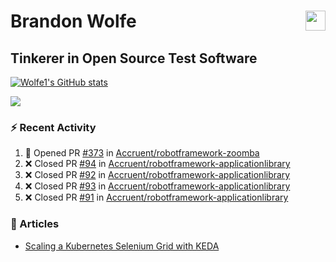Brandon Wolfe <a href="https://www.linkedin.com/in/brandon-wolfe1" target="_blank" rel="noreferrer"><img src="https://raw.githubusercontent.com/danielcranney/readme-generator/main/public/icons/socials/linkedin.svg" width="32" height="32" align="right"/></a>
==============================
Tinkerer in Open Source Test Software
-----------------------------

<p align="left"><a href="http://www.github.com/Wolfe1"><img src="https://github-readme-stats.vercel.app/api?username=Wolfe1&show_icons=true&hide=&count_private=true&title_color=0891b2&text_color=ffffff&icon_color=0891b2&bg_color=1c1917&hide_border=true&show_icons=true" alt="Wolfe1's GitHub stats" /></a></p>
<p align="left"><a href="http://www.github.com/Wolfe1"><img src="https://github-readme-streak-stats.herokuapp.com/?user=Wolfe1&stroke=ffffff&background=1c1917&ring=0891b2&fire=0891b2&currStreakNum=ffffff&currStreakLabel=0891b2&sideNums=ffffff&sideLabels=ffffff&dates=ffffff&hide_border=true" /></a></p>

### :zap: Recent Activity
<!--START_SECTION:activity-->
1. 💪 Opened PR [#373](https://github.com/Accruent/robotframework-zoomba/pull/373) in [Accruent/robotframework-zoomba](https://github.com/Accruent/robotframework-zoomba)
2. ❌ Closed PR [#94](https://github.com/Accruent/robotframework-applicationlibrary/pull/94) in [Accruent/robotframework-applicationlibrary](https://github.com/Accruent/robotframework-applicationlibrary)
3. ❌ Closed PR [#92](https://github.com/Accruent/robotframework-applicationlibrary/pull/92) in [Accruent/robotframework-applicationlibrary](https://github.com/Accruent/robotframework-applicationlibrary)
4. ❌ Closed PR [#93](https://github.com/Accruent/robotframework-applicationlibrary/pull/93) in [Accruent/robotframework-applicationlibrary](https://github.com/Accruent/robotframework-applicationlibrary)
5. ❌ Closed PR [#91](https://github.com/Accruent/robotframework-applicationlibrary/pull/91) in [Accruent/robotframework-applicationlibrary](https://github.com/Accruent/robotframework-applicationlibrary)
<!--END_SECTION:activity-->

### :newspaper: Articles
- [Scaling a Kubernetes Selenium Grid with KEDA](https://www.linkedin.com/pulse/scaling-kubernetes-selenium-grid-keda-brandon-wolfe)
